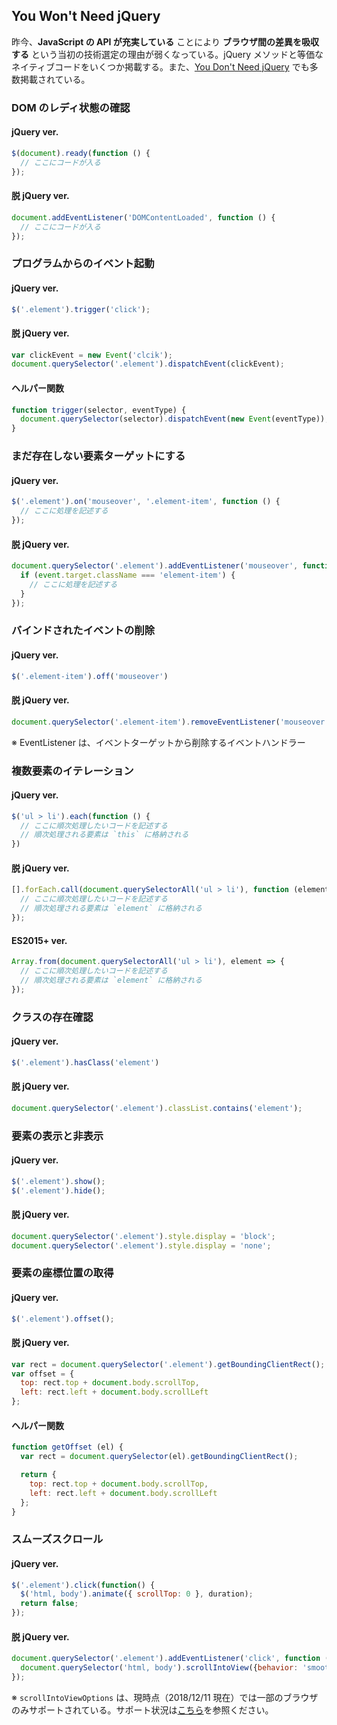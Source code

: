 ## You Won't Need jQuery

昨今、**JavaScript の API が充実している** ことにより **ブラウザ間の差異を吸収する** という当初の技術選定の理由が弱くなっている。jQuery メソッドと等価なネイティブコードをいくつか掲載する。また、[You Don't Need jQuery](https://github.com/nefe/You-Dont-Need-jQuery) でも多数掲載されている。

### DOM のレディ状態の確認

#### jQuery ver.

```javascript
$(document).ready(function () {
  // ここにコードが入る
});
```

#### 脱 jQuery ver.

```javascript
document.addEventListener('DOMContentLoaded', function () {
  // ここにコードが入る
});
```

### プログラムからのイベント起動

#### jQuery ver.

```javascript
$('.element').trigger('click');
```

#### 脱 jQuery ver.

```javascript
var clickEvent = new Event('clcik');
document.querySelector('.element').dispatchEvent(clickEvent);
```

#### ヘルパー関数

```javascript
function trigger(selector, eventType) {
  document.querySelector(selector).dispatchEvent(new Event(eventType));
}
```

### まだ存在しない要素ターゲットにする

#### jQuery ver.

```javascript
$('.element').on('mouseover', '.element-item', function () {
  // ここに処理を記述する
});
```

#### 脱 jQuery ver.

```javascript
document.querySelector('.element').addEventListener('mouseover', function (event) {
  if (event.target.className === 'element-item') {
    // ここに処理を記述する
  }
});
```

### バインドされたイベントの削除

#### jQuery ver.

```javascript
$('.element-item').off('mouseover')
```

#### 脱 jQuery ver.

```javascript
document.querySelector('.element-item').removeEventListener('mouseover', EventListener)
```
※ EventListener は、イベントターゲットから削除するイベントハンドラー

### 複数要素のイテレーション

#### jQuery ver.

```javascript
$('ul > li').each(function () {
  // ここに順次処理したいコードを記述する
  // 順次処理される要素は `this` に格納される
})
```

#### 脱 jQuery ver.

```javascript
[].forEach.call(document.querySelectorAll('ul > li'), function (element) {
  // ここに順次処理したいコードを記述する
  // 順次処理される要素は `element` に格納される
});
```

#### ES2015+ ver.

```javascript
Array.from(document.querySelectorAll('ul > li'), element => {
  // ここに順次処理したいコードを記述する
  // 順次処理される要素は `element` に格納される
});
```

### クラスの存在確認

#### jQuery ver.

```javascript
$('.element').hasClass('element')
```

#### 脱 jQuery ver.

```javascript
document.querySelector('.element').classList.contains('element');
```

### 要素の表示と非表示

#### jQuery ver.

```javascript
$('.element').show();
$('.element').hide();
```

#### 脱 jQuery ver.

```javascript
document.querySelector('.element').style.display = 'block';
document.querySelector('.element').style.display = 'none';
```

### 要素の座標位置の取得

#### jQuery ver.

```javascript
$('.element').offset();
```

#### 脱 jQuery ver.

```javascript
var rect = document.querySelector('.element').getBoundingClientRect();
var offset = {
  top: rect.top + document.body.scrollTop,
  left: rect.left + document.body.scrollLeft
};
```

#### ヘルパー関数

```javascript
function getOffset (el) {
  var rect = document.querySelector(el).getBoundingClientRect();

  return {
    top: rect.top + document.body.scrollTop,
    left: rect.left + document.body.scrollLeft
  };
}
```

### スムーズスクロール

#### jQuery ver.

```javascript
$('.element').click(function() {
  $('html, body').animate({ scrollTop: 0 }, duration);
  return false;
});
```

#### 脱 jQuery ver.

```javascript
document.querySelector('.element').addEventListener('click', function () {
  document.querySelector('html, body').scrollIntoView({behavior: 'smooth'})
});
```

※ `scrollIntoViewOptions` は、現時点（2018/12/11 現在）では一部のブラウザのみサポートされている。サポート状況は[こちら](https://caniuse.com/#search=scrollIntoView)を参照ください。
